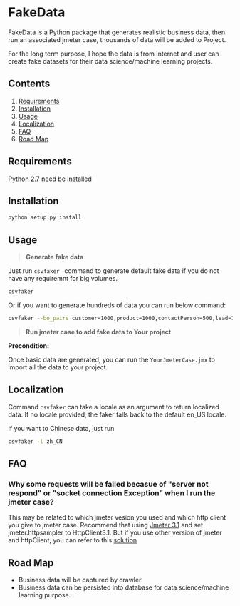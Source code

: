 # FakeData
FakeData is a Python package that generates realistic business data, then run an associated jmeter case, thousands of data will be added to Project.

For the long term purpose, I hope the data is from Internet and user can create fake datasets for their data science/machine learning projects.

## Contents
1. [Requirements](#requirements)
1. [Installation](#installation)
1. [Usage](#usage)
1. [Localization](#localization)
1. [FAQ](#faq)
1. [Road Map](#road-map)

## Requirements

[Python 2.7](https://www.python.org/downloads/) need be installed

## Installation

```bash	
python setup.py install
```

## Usage

> **Generate fake data**

Just run ``csvfaker `` command to generate default fake data if you do not have any requiremnt for big volumes.

 ```bash
 csvfaker
 ```
 
Or if you want to generate hundreds of data you can run below command:

 ```bash
 csvfaker --bo_pairs customer=1000,product=1000,contactPerson=500,lead=100,targetGroup=20,campaign=10,warehouse=25,salesOrder=1000,goodReceipt=500,salesOpportunity=500 
 ```
 
> **Run jmeter case to add fake data to Your project**

**Precondition:**

Once basic data are generated, you can run the ``YourJmeterCase.jmx`` to import all the data to your project. 

## Localization

Command ``csvfaker`` can take a locale as an argument to return localized data. If no locale provided, the faker falls back to the
default en\_US locale.

If you want to Chinese data, just run 

 ```bash
 csvfaker -l zh_CN
 ```
 
## FAQ

### Why some requests will be failed becasue of "server not respond" or "socket connection Exception" when I run the jmeter case?

This may be related to which jmeter vesion you used and which http client you give to jmeter case. Recommend that using [Jmeter 3.1](https://archive.apache.org/dist/jmeter/binaries/) and set jmeter.httpsampler to HttpClient3.1. But if you use other version of jmeter and httpClient, you can refer to this [solution](https://stackoverflow.com/questions/25132655/the-target-server-failed-to-respond-jmeter)

## Road Map

- Business data will be captured by crawler
- Business data can be persisted into database for data science/machine learning purpose.
